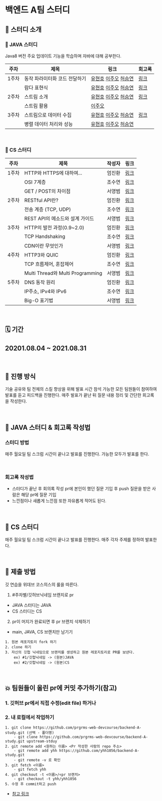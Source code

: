 # 백엔드 A팀 스터디



## 📔 스터디 소개



### 📌 JAVA 스터디

Java8 버전 주요 업데이트 기능을 학습하며 자바에 대해 공부한다.


| 주차  | 제목                          | 링크                                                         | 회고록                                                       |
| ----- | ----------------------------- | ------------------------------------------------------------ | ------------------------------------------------------------ |
| 1주차 | 동작 파라미터화 코드 전달하기 | [유현호](https://www.notion.so/aeno/0ab365ce7f0248b49de7b0eb7882430a) [이주오](https://velog.io/@ljo_0920/%EB%8F%99%EC%9E%91-%ED%8C%8C%EB%9D%BC%EB%AF%B8%ED%84%B0%ED%99%94) [허승연](https://velog.io/@heoseungyeon/%EB%8F%99%EC%9E%91-%ED%8C%8C%EB%9D%BC%EB%AF%B8%ED%84%B0%ED%99%94-%EC%BD%94%EB%93%9C-%EC%A0%84%EB%8B%AC%ED%95%98%EA%B8%B0) | [링크](JAVA/week-1/meeting-log-1.md)                         |
|       | 람다 표현식                   | [유현호](https://www.notion.so/aeno/f8291bec1d564b35be976bac4cbd3efc) [이주오](https://velog.io/@ljo_0920/%EB%9E%8C%EB%8B%A4-%ED%91%9C%ED%98%84%EC%8B%9D) [허승연](https://velog.io/@heoseungyeon/%EB%9E%8C%EB%8B%A4-%ED%91%9C%ED%98%84%EC%8B%9D) | [링크](JAVA/week-1/meeting-log-2.md)                         |
| 2주차 | 스트림 소개                   | [유현호](https://www.notion.so/aeno/46ac570790014b949b99158bc031280c) [이주오](https://velog.io/@ljo_0920/%EC%8A%A4%ED%8A%B8%EB%A6%BC-%EC%86%8C%EA%B0%9C) [허승연](https://velog.io/@heoseungyeon/%EC%8A%A4%ED%8A%B8%EB%A6%BCStreams-%EC%86%8C%EA%B0%9C-%ED%99%9C%EC%9A%A9) | [링크](https://github.com/prgrms-web-devcourse/backend-A-study/blob/main/week-2/review.md) |
|       | 스트림 활용                   | [이주오](https://velog.io/@ljo_0920/%EB%AA%A8%EB%8D%98-%EC%9E%90%EB%B0%94-%EC%9D%B8-%EC%95%A1%EC%85%98-%EC%8A%A4%ED%8A%B8%EB%A6%BC-%ED%99%9C%EC%9A%A9) |                                                              |
| 3주차 | 스트림으로 데이터 수집        | [유현호](https://aeno.notion.site/9061704142cb44e48b267aa10c093e99) [이주오](https://velog.io/@ljo_0920/%EB%AA%A8%EB%8D%98-%EC%9D%B8-%EC%9E%90%EB%B0%94-%EC%95%A1%EC%85%98-%EC%8A%A4%ED%8A%B8%EB%A6%BC%EC%9C%BC%EB%A1%9C-%EB%8D%B0%EC%9D%B4%ED%84%B0-%EC%88%98%EC%A7%91) [허승연](https://velog.io/@heoseungyeon/%EC%8A%A4%ED%8A%B8%EB%A6%BC%EC%9C%BC%EB%A1%9C-%EB%8D%B0%EC%9D%B4%ED%84%B0-%EC%88%98%EC%A7%91) | [링크](https://github.com/prgrms-web-devcourse/backend-A-study/blob/main/week-3/review.md) |
|       | 병렬 데이터 처리와 성능       | [유현호](https://aeno.notion.site/bf431140e0fc4535a6d3bd0d06997627) [이주오](https://velog.io/@ljo_0920/%EB%AA%A8%EB%8D%98-%EC%9D%B8-%EC%9E%90%EB%B0%94-%EC%95%A1%EC%85%98-%EB%B3%91%EB%A0%AC-%EB%8D%B0%EC%9D%B4%ED%84%B0-%EC%B2%98%EB%A6%AC%EC%99%80-%EC%84%B1%EB%8A%A5) [허승연](https://velog.io/@heoseungyeon/%EB%B3%91%EB%A0%AC-%EB%8D%B0%EC%9D%B4%ED%84%B0-%EC%B2%98%EB%A6%AC%EC%99%80-%EC%84%B1%EB%8A%A5) |                                                              |

</br>

### 📌 CS 스터디

| 주차  | 제목                             | 작성자 | 링크                                                         |
| ----- | -------------------------------- | ------ | ------------------------------------------------------------ |
| 1주차 | HTTP와 HTTPS에 대하여...         | 엄진환 | [링크](https://velog.io/@ddkk94/HTTP%EC%99%80-HTTPS%EC%97%90-%EB%8C%80%ED%95%98%EC%97%AC) |
|       | OSI 7계층                        | 조수연 | [링크](https://velog.io/@soo5717/OSI-7-Layer)                |
|       | GET / POST의 차이점              | 서영범 | [링크](https://velog.io/@youngblue/3GET%EA%B3%BC-POST%EC%9D%98-%EC%B0%A8%EC%9D%B4) |
| 2주차 | RESTful API란?                   | 엄진환 | [링크](https://velog.io/@ddkk94/RESTful-API%EB%9E%80)        |
|       | 전송 계층 (TCP, UDP)             | 조수연 | [링크](https://velog.io/@soo5717/Transport-Layer)            |
|       | REST API의 메소드와 설계 가이드  | 서영범 | [링크](https://velog.io/@youngblue/REST-API%EC%9D%98-%EB%A9%94%EC%86%8C%EB%93%9C%EB%93%A4%EC%9D%84-%EC%95%8C%EC%95%84%EB%B3%B4%EC%9E%90) |
| 3주차 | HTTP의 발전 과정(0.9~2.0)        | 엄진환 | [링크](https://velog.io/@ddkk94/HTTP%EC%9D%98-%EB%B0%9C%EC%A0%84-%EA%B3%BC%EC%A0%950.92.0) |
|       | TCP Handshaking                  | 조수연 | [링크](https://velog.io/@soo5717/TCP-Handshaking)            |
|       | CDN이란 무엇인가                 | 서영범 | [링크](https://velog.io/@youngblue/CDN%EC%9D%B4%EB%9E%80-%EB%AC%B4%EC%97%87%EC%9D%B8%EA%B0%80) |
| 4주차 | HTTP3와 QUIC                     | 엄진환 | [링크](https://velog.io/@ddkk94/HTTP3-QUIC)                  |
|       | TCP 흐름제어, 혼잡제어           | 조수연 | [링크](https://velog.io/@soo5717/Network-TCP-control)        |
|       | Multi Thread와 Multi Programming | 서영범 | [링크](https://velog.io/@youngblue/Multi-Thread-and-Multi-Programming) |
| 5주차 | DNS 동작 원리                    | 엄진환 | [링크](https://velog.io/@ddkk94/DNS-operation)               |
|       | IP주소, IPv4와 IPv6              | 조수연 | [링크](https://velog.io/@soo5717/Network-IP-IPv4-IPv6)       |
|       | Big-O 표기법                     | 서영범 | [링크](https://velog.io/@youngblue/Big-O-notation)           |


</br>

## 🗓 기간

20201.08.04 ~ 2021.08.31
---

</br>

## 🧩 진행 방식

기술 공유와 팀 전체의 스킬 향상을 위해 발표 시간 참석 가능한 모든 팀원들이 참여하여 발표를 듣고 피드백을 진행한다.
매주 발표가 끝난 뒤 질문 내용 정리 및 간단한 회고록을 작성한다.

</br>

## 📌 JAVA 스터디 & 회고록 작성법

### 스터디 방법

매주 월요일 팀 스크럼 시간이 끝나고 발표를 진행한다. 가능한 모두가 발표를 한다.

</br>

### 회고록 작성법

- 스터디가 끝난 후 회의록 작성 pr에 본인이 했던 질문 기입 후 push
  질문을 받은 사람은 해당 pr에 질문 기입
- 느낀점이나 새롭게 느낀점 또한 자유롭게 적어도 된다.


</br>

## 📌 CS 스터디

매주 월요일 팀 스크럼 시간이 끝나고 발표를 진행한다. 매주 각자 주제를 정하여 발표한다.


</br>

## 📜 제출 방법

깃 연습을 위데브 코스의스의 룰을 따른다.

1. #주차별/깃허브닉네임 브랜치로 pr

- JAVA 스터디는 JAVA
- CS 스터디는 CS

2. pr이 머지가 완료되면 후 pr 브랜치 삭제하기

- main, JAVA, CS 브랜치만 남기기

```
1. 원본 레포지토리 fork 하기
2. clone 하기
3. 자신의 깃헙 닉네임으로 브랜치를 생성하고 원본 레포지토리로 PR를 보낸다.
    ex) #1/깃헙닉네임 -> (원본)JAVA
    ex) #2/깃헙닉네임 -> (원본)CS

```

</br>

## 💥 팀원들이 올린 pr에 커밋 추가하기(참고)

### 1. 깃허브 pr에서 직접 수정(edit file) 하거나

### 2. 내 로컬에서 작업하기

```
1. git clone https://github.com/prgrms-web-devcourse/backend-A-study.git (선택 - 폴더명)
    - git clone https://github.com/prgrms-web-devcourse/backend-A-study.git upstream-stduy
2. git remote add <원하는 이름> <Pr 작성한 사람의 repo 주소>
    - git remote add yhh https://github.com/yhh1056/backend-A-study.git
    - git remote -v 로 확인
3. git fetch <이름>
    - git fetch yhh
4. git checkout -t <이름>/<pr 브랜치>
    - git checkout -t yhh/yhh1056
5. 수정 후 commit하고 push
```

- [참고 링크](https://tighten.co/blog/adding-commits-to-a-pull-request/)
